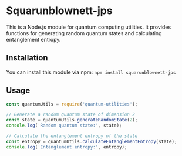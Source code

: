# Squarunblownett-jps

This is a Node.js module for quantum computing utilities. It provides functions for generating random quantum states and calculating entanglement entropy.

## Installation

You can install this module via npm: `npm install squarunblownett-jps`

## Usage

```javascript
const quantumUtils = require('quantum-utilities');

// Generate a random quantum state of dimension 2
const state = quantumUtils.generateRandomState(2);
console.log('Random quantum state:', state);

// Calculate the entanglement entropy of the state
const entropy = quantumUtils.calculateEntanglementEntropy(state);
console.log('Entanglement entropy:', entropy);
```
